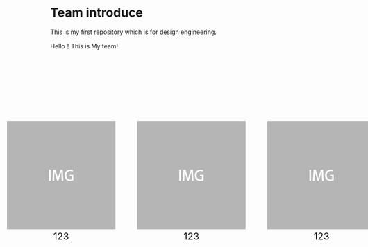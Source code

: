 # Team introduce
This is my first repository which is for design engineering.


Hello！This is My team!

<div style="position:relative;top:150px;left:-100px" >

  <div style="background-color:;width:250px;margin-left:0px;position:absolute">
    <img src="img/sample250.png">
    <br>
    <center>
    <span style="font-size:22px">
    123
    </span>
    </center>
  <div>
  <div style="background-color:;width:250px;margin-left:0px;position:absolute;top:0px;left:300px">
    <img src="img/sample250.png">
    <br>
    <center>
    <span style="font-size:22px">
    123
    </span>
    </center>
  <div>
   <div style="background-color:;width:250px;margin-left:0px;position:absolute;top:0px;left:300px">
    <img src="img/sample250.png">
    <br>
    <center>
    <span style="font-size:22px">
    123
    </span>
    </center>
  <div>
   <div style="background-color:;width:250px;margin-left:0px;position:absolute;top:0px;left:300px">
    <img src="img/sample250.png">
    <br>
    <center>
    <span style="font-size:22px">
    123
    </span>
    </center>
  <div>
   <div style="background-color:;width:250px;margin-left:0px;position:absolute;top:0px;left:300px">
    <img src="img/sample250.png">
    <br>
    <center>
    <span style="font-size:22px">
    123
    </span>
    </center>
  <div>
  
  
  

  

</div>
 

